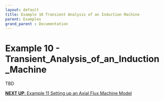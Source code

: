 ```yaml
---
layout: default
title: Example 10 Transient Analysis of an Induction Machine
parent: Examples
grand_parent : Documentation
---
```


# Example 10 \- Transient\_Analysis\_of\_an\_Induction\_Machine

TBD



[**NEXT UP**: Example 11 Setting up an Axial Flux Machine Model](Example_11_Setting_up_an_Axial_Flux_Machine_Model.html)